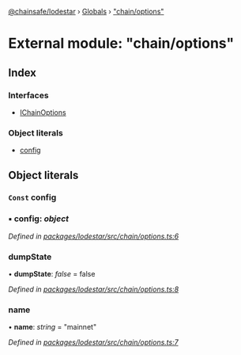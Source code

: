 [@chainsafe/lodestar](../README.md) › [Globals](../globals.md) › ["chain/options"](_chain_options_.md)

# External module: "chain/options"

## Index

### Interfaces

* [IChainOptions](../interfaces/_chain_options_.ichainoptions.md)

### Object literals

* [config](_chain_options_.md#const-config)

## Object literals

### `Const` config

### ▪ **config**: *object*

*Defined in [packages/lodestar/src/chain/options.ts:6](https://github.com/ChainSafe/lodestar/blob/be953aad3/packages/lodestar/src/chain/options.ts#L6)*

###  dumpState

• **dumpState**: *false* = false

*Defined in [packages/lodestar/src/chain/options.ts:8](https://github.com/ChainSafe/lodestar/blob/be953aad3/packages/lodestar/src/chain/options.ts#L8)*

###  name

• **name**: *string* = "mainnet"

*Defined in [packages/lodestar/src/chain/options.ts:7](https://github.com/ChainSafe/lodestar/blob/be953aad3/packages/lodestar/src/chain/options.ts#L7)*
